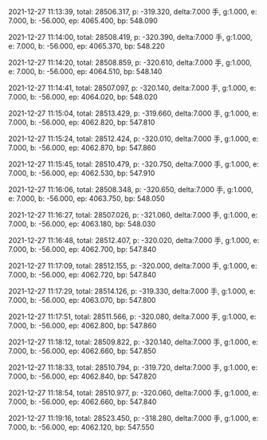 2021-12-27 11:13:39, total: 28506.317, p: -319.320, delta:7.000 手, g:1.000, e: 7.000, b: -56.000, ep: 4065.400, bp: 548.090

2021-12-27 11:14:00, total: 28508.419, p: -320.390, delta:7.000 手, g:1.000, e: 7.000, b: -56.000, ep: 4065.370, bp: 548.220

2021-12-27 11:14:20, total: 28508.859, p: -320.610, delta:7.000 手, g:1.000, e: 7.000, b: -56.000, ep: 4064.510, bp: 548.140

2021-12-27 11:14:41, total: 28507.097, p: -320.140, delta:7.000 手, g:1.000, e: 7.000, b: -56.000, ep: 4064.020, bp: 548.020

2021-12-27 11:15:04, total: 28513.429, p: -319.660, delta:7.000 手, g:1.000, e: 7.000, b: -56.000, ep: 4062.820, bp: 547.810

2021-12-27 11:15:24, total: 28512.424, p: -320.010, delta:7.000 手, g:1.000, e: 7.000, b: -56.000, ep: 4062.870, bp: 547.860

2021-12-27 11:15:45, total: 28510.479, p: -320.750, delta:7.000 手, g:1.000, e: 7.000, b: -56.000, ep: 4062.530, bp: 547.910

2021-12-27 11:16:06, total: 28508.348, p: -320.650, delta:7.000 手, g:1.000, e: 7.000, b: -56.000, ep: 4063.750, bp: 548.050

2021-12-27 11:16:27, total: 28507.026, p: -321.060, delta:7.000 手, g:1.000, e: 7.000, b: -56.000, ep: 4063.180, bp: 548.030

2021-12-27 11:16:48, total: 28512.407, p: -320.020, delta:7.000 手, g:1.000, e: 7.000, b: -56.000, ep: 4062.700, bp: 547.840

2021-12-27 11:17:09, total: 28512.155, p: -320.000, delta:7.000 手, g:1.000, e: 7.000, b: -56.000, ep: 4062.720, bp: 547.840

2021-12-27 11:17:29, total: 28514.126, p: -319.330, delta:7.000 手, g:1.000, e: 7.000, b: -56.000, ep: 4063.070, bp: 547.800

2021-12-27 11:17:51, total: 28511.566, p: -320.080, delta:7.000 手, g:1.000, e: 7.000, b: -56.000, ep: 4062.800, bp: 547.860

2021-12-27 11:18:12, total: 28509.822, p: -320.140, delta:7.000 手, g:1.000, e: 7.000, b: -56.000, ep: 4062.660, bp: 547.850

2021-12-27 11:18:33, total: 28510.794, p: -319.720, delta:7.000 手, g:1.000, e: 7.000, b: -56.000, ep: 4062.840, bp: 547.820

2021-12-27 11:18:54, total: 28510.977, p: -320.060, delta:7.000 手, g:1.000, e: 7.000, b: -56.000, ep: 4062.660, bp: 547.840

2021-12-27 11:19:16, total: 28523.450, p: -318.280, delta:7.000 手, g:1.000, e: 7.000, b: -56.000, ep: 4062.120, bp: 547.550